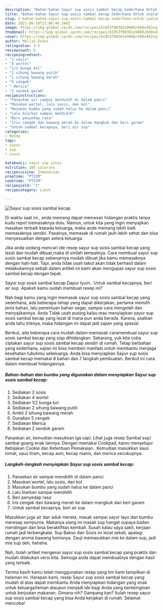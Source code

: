 ```yaml
---
description: "Bahan-bahan Sayur sup sosis sambal kecap Sederhana Untuk Jualan"
title: "Bahan-bahan Sayur sup sosis sambal kecap Sederhana Untuk Jualan"
slug: 2-bahan-bahan-sayur-sup-sosis-sambal-kecap-sederhana-untuk-jualan
date: 2021-06-18T21:06:46.548Z
image: https://img-global.cpcdn.com/recipes/61953f90382e9080/680x482cq70/sayur-sup-sosis-sambal-kecap-foto-resep-utama.jpg
thumbnail: https://img-global.cpcdn.com/recipes/61953f90382e9080/680x482cq70/sayur-sup-sosis-sambal-kecap-foto-resep-utama.jpg
cover: https://img-global.cpcdn.com/recipes/61953f90382e9080/680x482cq70/sayur-sup-sosis-sambal-kecap-foto-resep-utama.jpg
author: Mollie Evans
ratingvalue: 3.5
reviewcount: 6
recipeingredient:
- "2 sosis"
- "4 wortel"
- "1/2 bunga kol"
- "2 sihung bawang putih"
- "2 sihung bawang merah"
- "5 cengek"
- " Merica"
- "2 sendok garam"
recipeinstructions:
- "Panaskan air sampai mendidih di dalam panci"
- "Masukan wortel, lalu sosis, dan kol"
- "Masukan bumbu yang sudah halus ke dalam panci"
- "Lalu biarkan sampai mendidih"
- "Beri penyedap rasa"
- "Iris cengek dan bawang merah ke dalam mangkuk dan beri garam"
- "Untuk sambal kecapnya, beri air sup"
categories:
- Resep
tags:
- sayur
- sup
- sosis

katakunci: sayur sup sosis 
nutrition: 105 calories
recipecuisine: Indonesian
preptime: "PT22M"
cooktime: "PT57M"
recipeyield: "1"
recipecategory: Lunch

---
```



![Sayur sup sosis sambal kecap](https://img-global.cpcdn.com/recipes/61953f90382e9080/680x482cq70/sayur-sup-sosis-sambal-kecap-foto-resep-utama.jpg)

Di waktu  saat ini , anda memang dapat memesan hidangan praktis tanpa kudu repot memasaknya dulu. Namun, untuk kita yang ingin menyajikan masakan terbaik kepada keluarga, maka anda memang lebih baik memasaknya sendiri. Pasalnya, memasak di rumah jauh lebih sehat dan bisa menyesuaikan dengan selera keluarga.

Jika anda sedang mencari ide resep sayur sup sosis sambal kecap yang lezat dan mudah dibuat,maka di sinilah tempatnya. Cara membuat sayur sup sosis sambal kecap  sebenarnya mudah dibuat jika kamu memasaknya dengan hati-hati. Tapi, anda tidak usah takut akan tidak berhasil dalam melakukannya 
sebab dalam artikel ini kami akan mengupas sayur sup sosis sambal kecap dengan tepat.  

Sayur sup sosis sambal kecap Dapur Iyum.. Untuk sambal kecapnya, beri air sup. Apakah kamu sudah membuat resep ini?

Nah bagi kamu yang ingin memasak sayur sup sosis sambal kecap yang sederhana, ada beberapa tahap yang dapat dikerjakan, pertama memilih jenis bahan, lalu penentuan bahan segar, sampai cara mengolah dan menyajikannya. Anda Tidak usah pusing kalau mau menyiapkan sayur sup sosis sambal kecap yang lezat di mana pun anda berada. Karena, asalkan anda  tahu triknya, maka hidangan ini dapat jadi sajian yang spesial.

Berikut, ada beberapa cara mudah dalam memasak caramembuat sayur sup sosis sambal kecap yang siap dihidangkan. Sekarang, yuk kita coba ciptakan sayur sup sosis sambal kecap sendiri di rumah. Tetap berbahan yang sederhana, sajian ini bisa memberi manfaat untuk membantu menjaga kesehatan tubuhmu sekeluarga. Anda bisa menyiapkan Sayur sup sosis sambal kecap memakai 8 bahan dan 7 langkah pembuatan. Berikut ini cara dalam membuat hidangannya.

<!--inarticleads1-->

##### Bahan-bahan dan bumbu yang digunakan dalam menyiapkan Sayur sup sosis sambal kecap:

1. Sediakan 2 sosis
1. Sediakan 4 wortel
1. Sediakan 1/2 bunga kol
1. Sediakan 2 sihung bawang putih
1. Ambil 2 sihung bawang merah
1. Gunakan 5 cengek
1. Sediakan  Merica
1. Sediakan 2 sendok garam


Panaskan air, kemudian masukkan iga sapi. Lihat juga resep Sambal sop/ sambal goang enak lainnya. Dengan memakai Cookpad, kamu menyetujui Kebijakan Cookie dan Ketentuan Pemakaian.. Kemudian masukkan saus tomat, saus tiram, kecap asin, kecap manis, dan merica secukupnya. 

<!--inarticleads2-->

##### Langkah-langkah menyiapkan Sayur sup sosis sambal kecap:

1. Panaskan air sampai mendidih di dalam panci
1. Masukan wortel, lalu sosis, dan kol
1. Masukan bumbu yang sudah halus ke dalam panci
1. Lalu biarkan sampai mendidih
1. Beri penyedap rasa
1. Iris cengek dan bawang merah ke dalam mangkuk dan beri garam
1. Untuk sambal kecapnya, beri air sup


Masukkan juga air dan aduk merata, masak sampai sayur layu dan bumbu meresap sempurna. Makanya siang ini masak sup hangat supaya badan mendingan dan bisa beraktifitas kembali. Susah kalau saya sakit, kerjaan rumah jadi terbengkalai. Sup Bakso dan Sosis ini lezat sekali, apalagi dengan aroma bawang tumisnya. Zauji memasukkan mie ke dalam sup, jadi mie sup deh, hehehe. 

Nah, itulah artikel mengenai  sayur sup sosis sambal kecap  yang praktis dan mudah dilakukan versi kita. Semoga anda dapat membuatnya dengan hasil yang terbaik. 

Terima kasih kamu telah menggunakan resep yang tim kami tampilkan di halaman ini. Harapan kami, resep  Sayur sup sosis sambal kecap yang mudah di atas dapat membantu Anda menyiapkan hidangan yang enak untuk keluarga/teman ataupun menjadi ide bagi Anda yang berkeinginan untuk berjualan makanan. Gimana nih? Gampang kan? Itulah resep sayur sup sosis sambal kecap yang bisa Anda kerjakan di rumah. Selamat mencoba!

